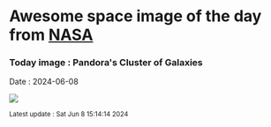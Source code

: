 
# Awesome space image of the day from [NASA](https://api.nasa.gov/)

### Today image : Pandora's Cluster of Galaxies
Date : 2024-06-08

![](https://apod.nasa.gov/apod/image/2406/abell2744_jwst1024.png)

<small>Latest update : Sat Jun  8 15:14:14 2024</small>
        